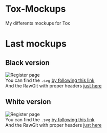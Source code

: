 # Tox-Mockups
My differents mockups for Tox

# Last mockups
## Black version
![Register page](https://rawgit.com/FishTFM/Tox-Mockups/master/svg/register.svg)  
You can find the `.svg` [by following this link](https://github.com/FishTFM/Tox-Mockups/blob/master/svg/register.svg)  
And the RawGit with proper headers [just here](https://rawgit.com/FishTFM/Tox-Mockups/master/svg/register.svg)

## White version
![Register page](https://rawgit.com/FishTFM/Tox-Mockups/master/svg/register-white.svg)  
You can find the `.svg` [by following this link](https://github.com/FishTFM/Tox-Mockups/blob/master/svg/register-white.svg)  
And the RawGit with proper headers [just here](https://rawgit.com/FishTFM/Tox-Mockups/master/svg/register-white.svg)
